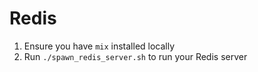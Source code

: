 # Redis

1. Ensure you have `mix` installed locally
1. Run `./spawn_redis_server.sh` to run your Redis server
